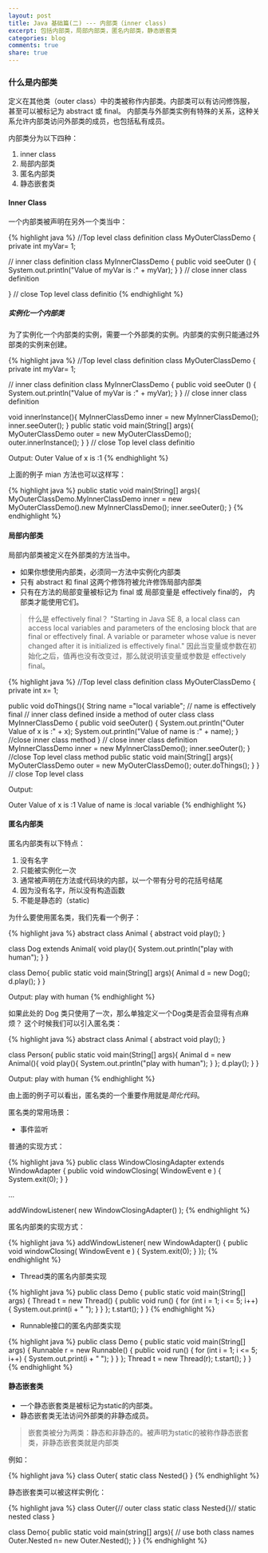 ```yaml
---
layout: post
title: Java 基础篇(二) --- 内部类（inner class)
excerpt: 包括内部类，局部内部类，匿名内部类，静态嵌套类
categories: blog
comments: true
share: true
---
```


### 什么是内部类

定义在其他类（outer class）中的类被称作内部类。内部类可以有访问修饰服，甚至可以被标记为 abstract 或
final。 内部类与外部类实例有特殊的关系，这种关系允许内部类访问外部类的成员，也包括私有成员。

内部类分为以下四种：

1. inner class
2. 局部内部类
3. 匿名内部类
4. 静态嵌套类

#### Inner Class

一个内部类被声明在另外一个类当中：

{% highlight java %}
//Top level class definition
class MyOuterClassDemo {
   private int myVar= 1;

   // inner class definition
   class MyInnerClassDemo {
      public void seeOuter () {
         System.out.println("Value of myVar is :" + myVar);
      }
    } // close inner class definition


} // close Top level class definitio
{% endhighlight %}

##### 实例化一个内部类

为了实例化一个内部类的实例，需要一个外部类的实例。内部类的实例只能通过外部类的实例来创建。

{% highlight java %}
//Top level class definition
class MyOuterClassDemo {
 private int myVar= 1;

 // inner class definition
 class MyInnerClassDemo {
    public void seeOuter () {
       System.out.println("Value of myVar is :" + myVar);
    }
  } // close inner class definition

 void innerInstance(){
	MyInnerClassDemo inner = new MyInnerClassDemo();
	inner.seeOuter();
 }
 public static void main(String[] args){
	 MyOuterClassDemo outer = new MyOuterClassDemo();
	 outer.innerInstance();
 }
} // close Top level class definitio

Output: Outer Value of x is :1
{% endhighlight %}

上面的例子 mian 方法也可以这样写：

{% highlight java %}
 public static void main(String[] args){
	 MyOuterClassDemo.MyInnerClassDemo inner = new MyOuterClassDemo().new MyInnerClassDemo();
	 inner.seeOuter();
 }
{% endhighlight %}

#### 局部内部类

局部内部类被定义在外部类的方法当中。

* 如果你想使用内部类，必须同一方法中实例化内部类
* 只有 abstract 和 final 这两个修饰符被允许修饰局部内部类
* 只有在方法的局部变量被标记为 final 或 局部变量是 effectively final的， 内部类才能使用它们。

> 什么是 effectively final？
> "Starting in Java SE 8, a local class can access local variables and parameters of the enclosing block that are final or effectively final. A variable or parameter whose value is never changed after it is initialized is effectively final."
>因此当变量或参数在初始化之后，值再也没有改变过，那么就说明该变量或参数是 effectively final。

{% highlight java %}
//Top level class definition
class MyOuterClassDemo {
 private int x= 1;

 public void doThings(){
    String name ="local variable"; // name is effectively final
    // inner class defined inside a method of outer class
    class MyInnerClassDemo {
      public void seeOuter() {
         System.out.println("Outer Value of x is :" + x);
         System.out.println("Value of name is :" + name);
      } //close inner class method
    } // close inner class definition
    MyInnerClassDemo inner = new MyInnerClassDemo();
    inner.seeOuter();
 } //close Top level class method
 public static void main(String[] args){
	 MyOuterClassDemo outer = new MyOuterClassDemo();
	 outer.doThings();
 }
} // close Top level class

Output:

Outer Value of x is :1
Value of name is :local variable
{% endhighlight %}

#### 匿名内部类

匿名内部类有以下特点：

1. 没有名字
2. 只能被实例化一次
3. 通常被声明在方法或代码块的内部，以一个带有分号的花括号结尾
4. 因为没有名字，所以没有构造函数
5. 不能是静态的（static)

为什么要使用匿名类，我们先看一个例子：

{% highlight java %}
abstract class Animal {
	abstract void play();
}

class Dog extends Animal{
	void play(){
		System.out.println("play with human");
	}
}

class Demo{
	public static void main(String[] args){
		Animal d = new Dog();
		d.play();
	}
}

Output:  play with human
{% endhighlight %}

如果此处的 Dog 类只使用了一次，那么单独定义一个Dog类是否会显得有点麻烦？
这个时候我们可以引入匿名类：

{% highlight java %}
abstract class Animal {
	abstract void play();
}

class Person{
	public static void main(String[] args){
		Animal d = new Animal(){
			void play(){
				System.out.println("play with human");
			}
		};
		d.play();
	}
}

Output:  play with human
{% endhighlight %}

由上面的例子可以看出，匿名类的一个重要作用就是*简化代码*。

匿名类的常用场景：

* 事件监听

普通的实现方式：

{% highlight java %}
 public class WindowClosingAdapter extends WindowAdapter {
     public void windowClosing( WindowEvent e ) {
         System.exit(0);
     }
 }

 ...

 addWindowListener( new WindowClosingAdapter() );
 {% endhighlight %}

匿名内部类的实现方式：

{% highlight java %}
 addWindowListener(
     new WindowAdapter() {
         public void windowClosing( WindowEvent e ) {
             System.exit(0);
         }
     });
{% endhighlight %}

* Thread类的匿名内部类实现

{% highlight java %}
public class Demo {
    public static void main(String[] args) {
        Thread t = new Thread() {
            public void run() {
                for (int i = 1; i <= 5; i++) {
                    System.out.print(i + " ");
                }
            }
        };
        t.start();
    }
}
{% endhighlight %}

* Runnable接口的匿名内部类实现

{% highlight java %}
public class Demo {
    public static void main(String[] args) {
        Runnable r = new Runnable() {
            public void run() {
                for (int i = 1; i <= 5; i++) {
                    System.out.print(i + " ");
                }
            }
        };
        Thread t = new Thread(r);
        t.start();
    }
}
{% endhighlight %}

#### 静态嵌套类

* 一个静态嵌套类是被标记为static的内部类。
* 静态嵌套类无法访问外部类的非静态成员。

>嵌套类被分为两类：静态和非静态的。被声明为static的被称作静态嵌套类，非静态嵌套类就是内部类

例如：

{% highlight java %}
class Outer{
   static class Nested{}
}
{% endhighlight %}

静态嵌套类可以被这样实例化：

{% highlight java %}
class Outer{// outer class
   static class Nested{}// static nested class
}

class Demo{
   public static void main(string[] args){
      // use both class names
      Outer.Nested n= new Outer.Nested();
   }
}
{% endhighlight %}